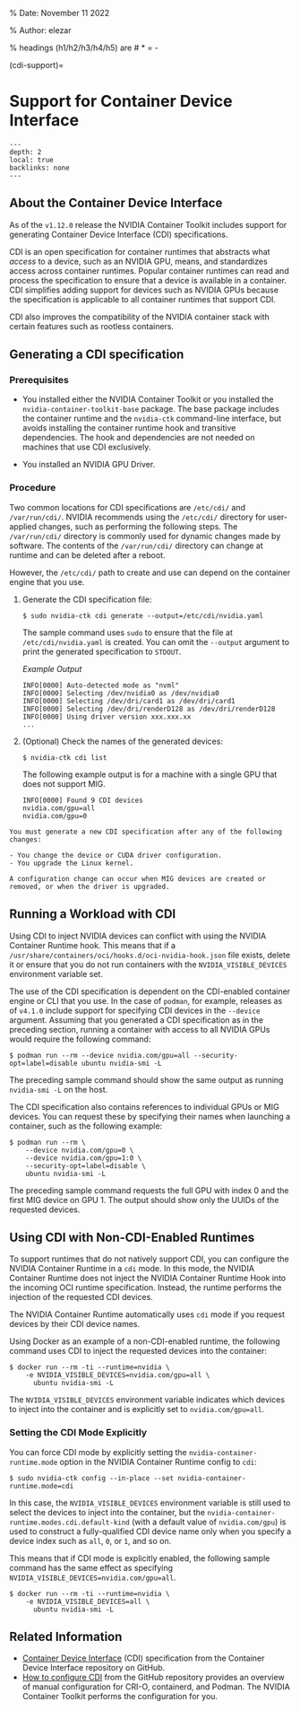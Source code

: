% Date: November 11 2022

% Author: elezar

% headings (h1/h2/h3/h4/h5) are # * = -

(cdi-support)=

# Support for Container Device Interface

```{contents}
---
depth: 2
local: true
backlinks: none
---
```

## About the Container Device Interface

As of the `v1.12.0` release the NVIDIA Container Toolkit includes support for generating Container Device Interface (CDI) specifications.

CDI is an open specification for container runtimes that abstracts what *access* to a device, such as an NVIDIA GPU, means, and standardizes access across container runtimes.
Popular container runtimes can read and process the specification to ensure that a device is available in a container.
CDI simplifies adding support for devices such as NVIDIA GPUs because the specification is applicable to all container runtimes that support CDI.

CDI also improves the compatibility of the NVIDIA container stack with certain features such as rootless containers.

## Generating a CDI specification

### Prerequisites

- You installed either the NVIDIA Container Toolkit or you installed the `nvidia-container-toolkit-base` package.
  The base package includes the container runtime and the `nvidia-ctk` command-line interface, but avoids
  installing the container runtime hook and transitive dependencies.
  The hook and dependencies are not needed on machines that use CDI exclusively.

- You installed an NVIDIA GPU Driver.

### Procedure

Two common locations for CDI specifications are `/etc/cdi/` and `/var/run/cdi/`.
NVIDIA recommends using the `/etc/cdi/` directory for user-applied changes, such as performing the following steps.
The `/var/run/cdi/` directory is commonly used for dynamic changes made by software.
The contents of the `/var/run/cdi/` directory can change at runtime and can be deleted after a reboot.

However, the `/etc/cdi/` path to create and use can depend on the container engine that you use.

1. Generate the CDI specification file:

   ```console
   $ sudo nvidia-ctk cdi generate --output=/etc/cdi/nvidia.yaml
   ```

   The sample command uses `sudo` to ensure that the file at `/etc/cdi/nvidia.yaml` is created.
   You can omit the `--output` argument to print the generated specification to `STDOUT`.

   *Example Output*

   ```output
   INFO[0000] Auto-detected mode as "nvml"
   INFO[0000] Selecting /dev/nvidia0 as /dev/nvidia0
   INFO[0000] Selecting /dev/dri/card1 as /dev/dri/card1
   INFO[0000] Selecting /dev/dri/renderD128 as /dev/dri/renderD128
   INFO[0000] Using driver version xxx.xxx.xx
   ...
   ```

1. (Optional) Check the names of the generated devices:

   ```console
   $ nvidia-ctk cdi list
   ```

   The following example output is for a machine with a single GPU that does not support MIG.

   ```output
   INFO[0000] Found 9 CDI devices
   nvidia.com/gpu=all
   nvidia.com/gpu=0
   ```

```{important}
You must generate a new CDI specification after any of the following changes:

- You change the device or CUDA driver configuration.
- You upgrade the Linux kernel.

A configuration change can occur when MIG devices are created or removed, or when the driver is upgraded.
```

## Running a Workload with CDI

Using CDI to inject NVIDIA devices can conflict with using the NVIDIA Container Runtime hook.
This means that if a `/usr/share/containers/oci/hooks.d/oci-nvidia-hook.json` file exists, delete it
or ensure that you do not run containers with the `NVIDIA_VISIBLE_DEVICES` environment variable set.

The use of the CDI specification is dependent on the CDI-enabled container engine or CLI that you use.
In the case of `podman`, for example, releases as of `v4.1.0` include support for specifying CDI devices in the `--device` argument.
Assuming that you generated a CDI specification as in the preceding section, running a container with access to all NVIDIA GPUs would require the following command:

```console
$ podman run --rm --device nvidia.com/gpu=all --security-opt=label=disable ubuntu nvidia-smi -L
```

The preceding sample command should show the same output as running `nvidia-smi -L` on the host.

The CDI specification also contains references to individual GPUs or MIG devices.
You can request these by specifying their names when launching a container, such as the following example:

```console
$ podman run --rm \
    --device nvidia.com/gpu=0 \
    --device nvidia.com/gpu=1:0 \
    --security-opt=label=disable \
    ubuntu nvidia-smi -L
```

The preceding sample command requests the full GPU with index 0 and the first MIG device on GPU 1.
The output should show only the UUIDs of the requested devices.

## Using CDI with Non-CDI-Enabled Runtimes

To support runtimes that do not natively support CDI, you can configure the NVIDIA Container Runtime in a `cdi` mode.
In this mode, the NVIDIA Container Runtime does not inject the NVIDIA Container Runtime Hook into the incoming OCI runtime specification.
Instead, the runtime performs the injection of the requested CDI devices.

The NVIDIA Container Runtime automatically uses `cdi` mode if you request devices by their CDI device names.

Using Docker as an example of a non-CDI-enabled runtime, the following command uses CDI to inject the requested devices into the container:

```console
$ docker run --rm -ti --runtime=nvidia \
    -e NVIDIA_VISIBLE_DEVICES=nvidia.com/gpu=all \
      ubuntu nvidia-smi -L
```

The `NVIDIA_VISIBLE_DEVICES` environment variable indicates which devices to inject into the container and is explicitly set to `nvidia.com/gpu=all`.

### Setting the CDI Mode Explicitly

You can force CDI mode by explicitly setting the `nvidia-container-runtime.mode` option in the NVIDIA Container Runtime config to `cdi`:

```console
$ sudo nvidia-ctk config --in-place --set nvidia-container-runtime.mode=cdi
```

In this case, the `NVIDIA_VISIBLE_DEVICES` environment variable is still used to select the
devices to inject into the container, but the `nvidia-container-runtime.modes.cdi.default-kind`
(with a default value of `nvidia.com/gpu`) is used to construct a fully-qualified CDI device name
only when you specify a device index such as `all`, `0`, or `1`, and so on.

This means that if CDI mode is explicitly enabled, the following sample command has the same effect as
specifying `NVIDIA_VISIBLE_DEVICES=nvidia.com/gpu=all`.

```console
$ docker run --rm -ti --runtime=nvidia \
    -e NVIDIA_VISIBLE_DEVICES=all \
      ubuntu nvidia-smi -L
```


## Related Information

- [Container Device Interface](https://github.com/cncf-tags/container-device-interface) (CDI) specification from the Container Device Interface repository on GitHub.
- [How to configure CDI](https://github.com/cncf-tags/container-device-interface#how-to-configure-cdi) from the GitHub repository provides an overview
  of manual configuration for CRI-O, containerd, and Podman.
  The NVIDIA Container Toolkit performs the configuration for you.